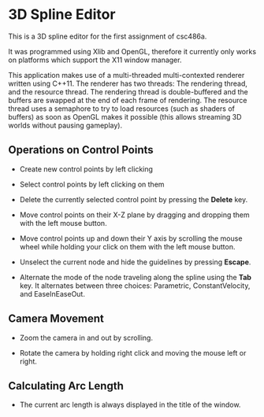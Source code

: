 3D Spline Editor
===============

This is a 3D spline editor for the first assignment of csc486a.

It was programmed using Xlib and OpenGL, therefore it currently only works on platforms which support the X11 window manager.

This application makes use of a multi-threaded multi-contexted renderer written using C++11. The renderer has two threads: The rendering thread, and the resource thread. The rendering thread is double-buffered and the buffers are swapped at the end of each frame of rendering. The resource thread uses a semaphore to try to load resources (such as shaders of buffers) as soon as OpenGL makes it possible (this allows streaming 3D worlds without pausing gameplay).

Operations on Control Points
----------------------------

* Create new control points by left clicking

* Select control points by left clicking on them

* Delete the currently selected control point by pressing the **Delete** key.

* Move control points on their X-Z plane by dragging and dropping them with the left mouse button.

* Move control points up and down their Y axis by scrolling the mouse wheel while holding your click on them with the left mouse button.

* Unselect the current node and hide the guidelines by pressing **Escape**.

* Alternate the mode of the node traveling along the spline using the **Tab** key. It alternates between three choices: Parametric, ConstantVelocity, and EaseInEaseOut.

Camera Movement
------------------

* Zoom the camera in and out by scrolling.

* Rotate the camera by holding right click and moving the mouse left or right.

Calculating Arc Length
---------------------

* The current arc length is always displayed in the title of the window.
